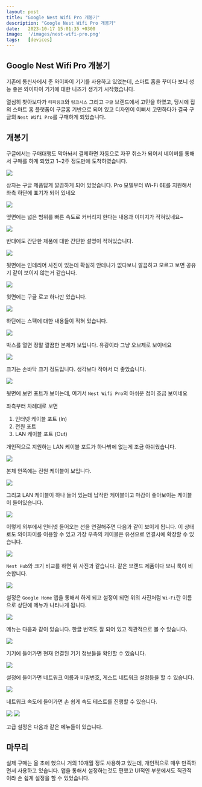 ```yaml
---
layout: post
title: "Google Nest Wifi Pro 개봉기"
description: "Google Nest Wifi Pro 개봉기"
date:   2023-10-17 15:01:35 +0300
image:  '/images/nest-wifi-pro.png'
tags:   [devices]
---
```



## Google Nest Wifi Pro 개봉기

기존에 통신사에서 준 와이파이 기기를 사용하고 있었는데, 스마트 홈을 꾸미다 보니 성능 좋은
와이파이 기기에 대한 니즈가 생기기 시작했습니다.

열심히 찾아보다가 `티피링크`와 `링크시스` 그리고 `구글` 브랜드에서 고민을 하였고, 당시에 집의
스마트 홈 플랫폼이 구글홈 기반으로 되어 있고 디자인이 이뻐서 고민하다가 
결국 구글의 `Nest Wifi Pro`를 구매하게 되었습니다.

## 개봉기

구글에서는 구매대행도 막아놔서 결제하면 자동으로 자꾸 취소가 되어서 네이버를 통해서 구매를 하게 되었고
1~2주 정도만에 도착하였습니다.

![](https://miro.medium.com/v2/resize:fit:4800/format:webp/1*0kO7r7Ofl1iBFG7wppE0Kw.jpeg)

상자는 구글 제품답게 깔끔하게 되어 있었습니다. Pro 모델부터 Wi-Fi 6E를 지원해서
좌측 하단에 표기가 되어 있네요

![](https://miro.medium.com/v2/resize:fit:4800/format:webp/1*dKWfHuzoOKXF5qesdXjMBA.jpeg)

옆면에는 넓은 범위를 빠른 속도로 커버리지 한다는 내용과 이미지가 적혀있네요~

![](https://miro.medium.com/v2/resize:fit:4800/format:webp/1*4Eagh0gHW_0BBdtJb8XoCQ.jpeg)

반대에도 간단한 제품에 대한 간단한 설명이 적혀있습니다.

![](https://miro.medium.com/v2/resize:fit:4800/format:webp/1*a9sVxXI9aT952XlX2_9DZw.jpeg)

뒷면에는 인테리어 사진이 있는데 확실히 안테나가 없다보니 깔끔하고 모르고 보면 공유기 같이 보이지 않는거 같습니다.

![](https://miro.medium.com/v2/resize:fit:4800/format:webp/1*FTMwiHAZSJxJ5oxnD3qXLA.jpeg)

윗면에는 구글 로고 하나만 있습니다.

![](https://miro.medium.com/v2/resize:fit:4800/format:webp/1*pS2gkI0ZWbc54uR6DSY9-A.jpeg)

하단에는 스펙에 대한 내용들이 적혀 있습니다.

![](https://miro.medium.com/v2/resize:fit:4800/format:webp/1*1sVcJXvmhT_bjfU7mWL5cQ.jpeg)

박스를 열면 정말 깔끔한 본체가 보입니다. 유광이라 그냥 오브제로 보이네요

![](https://miro.medium.com/v2/resize:fit:4800/format:webp/1*2Wvsda6z5OuEQXN2iBhBvQ.jpeg)

크기는 손바닥 크기 정도입니다. 생각보다 작아서 더 좋았습니다.

![](https://miro.medium.com/v2/resize:fit:4800/format:webp/1*Cyj-j2ba1eEjm4ObQ8VZjA.jpeg)

뒷면에 보면 포트가 보이는데, 여기서 `Nest Wifi Pro`의 아쉬운 점이 조금 보이네요

좌측부터 차례대로 보면

1. 인터넷 케이블 포트 (In)
2. 전원 포트
3. LAN 케이블 포트 (Out)

개인적으로 지원하는 LAN 케이블 포트가 하나밖에 없는게 조금 아쉬웠습니다.

![](https://miro.medium.com/v2/resize:fit:4800/format:webp/1*Z6KbLBSVyrLN49FbFNEztA.jpeg)

본체 안쪽에는 전원 케이블이 보입니다.

![](https://miro.medium.com/v2/resize:fit:4800/format:webp/1*NtSpZMo9OayW9rLza5Sj6A.jpeg)

그리고 LAN 케이블이 하나 들어 있는데 납작한 케이블이고 마감이 좋아보이는 케이블이 들어있습니다.

![](https://miro.medium.com/v2/resize:fit:4800/format:webp/1*2aKieniUBLBVM6Uk0LPvKA.jpeg)

이렇게 외부에서 인터넷 들어오는 선을 연결해주면 다음과 같이 보이게 됩니다. 이 상태로도 와이파이를 이용할 수 있고
가장 우측의 케이블은 유선으로 연결시에 확장할 수 있습니다.

![](https://miro.medium.com/v2/resize:fit:4800/format:webp/1*Uwmf_4l9aB8hHtJh_yc_jg.jpeg)

`Nest Hub`와 크기 비교를 하면 위 사진과 같습니다. 같은 브랜드 제품이다 보니 룩이 비슷합니다.

![](https://miro.medium.com/v2/resize:fit:4800/format:webp/1*27E9MRnEsthAIfwWvZEizQ.jpeg)

설정은 `Google Home` 앱을 통해서 하게 되고 설정이 되면 위의 사진처럼 `Wi-Fi`란 이름으로
상단에 메뉴가 나타나게 됩니다.

![](https://miro.medium.com/v2/resize:fit:4800/format:webp/1*uVV8TxEXCvvWneh_1wbI_w.png)

메뉴는 다음과 같이 있습니다. 한글 번역도 잘 되어 있고 직관적으로 볼 수 있습니다.

![](https://miro.medium.com/v2/resize:fit:4800/format:webp/1*8or2aQ0gBvDUQaBleVnnVg.png)

기기에 들어가면 현재 연결된 기기 정보들을 확인할 수 있습니다.

![](https://miro.medium.com/v2/resize:fit:4800/format:webp/1*cnLt91764f7X63UGDRJdiA.png)

설정에 들어가면 네트워크 이름과 비밀번호, 게스트 네트워크 설정등을 할 수 있습니다.

![](https://miro.medium.com/v2/resize:fit:4800/format:webp/1*ppNc9_xZKOhsSbGzuFf5kg.png)

네트워크 속도에 들어가면 손 쉽게 속도 테스트를 진행할 수 있습니다.

![](https://miro.medium.com/v2/resize:fit:4800/format:webp/1*hQfNnXe0iF91sj3-LCAs2Q.png)
![](https://miro.medium.com/v2/resize:fit:4800/format:webp/1*-TI_lOhbQvWBRziCcBGO5A.png)

고급 설정은 다음과 같은 메뉴들이 있습니다.

## 마무리

실제 구매는 올 초에 했으니 거의 10개월 정도 사용하고 있는데, 개인적으로 매우 만족하면서 사용하고 있습니다.
앱을 통해서 설정하는것도 편했고 UI적인 부분에서도 직관적이라 손 쉽게 설정을 할 수 있었습니다.
